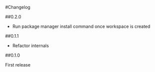 #Changelog

##0.2.0

- Run package manager install command once workspace is created

##0.1.1

- Refactor internals

##0.1.0

First release
